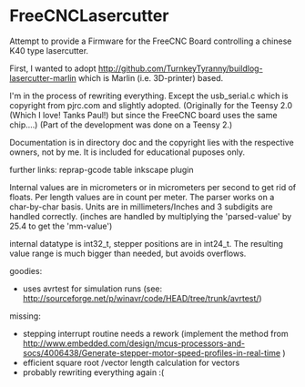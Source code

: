 # FreeCNCLasercutter

Attempt to provide a Firmware for the FreeCNC Board controlling a chinese K40
type lasercutter.

First, I wanted to adopt http://github.com/TurnkeyTyranny/buildlog-lasercutter-marlin
which is Marlin (i.e. 3D-printer) based.

I'm in the process of rewriting everything.
Except the usb_serial.c which is copyright from pjrc.com and slightly adopted.
(Originally for the Teensy 2.0 (Which I love! Tanks Paul!) but since
the FreeCNC board uses the same chip....)
(Part of the development was done on a Teensy 2.)

Documentation is in directory doc and the copyright lies with the respective owners, not by me.
It is included for educational puposes only.

further links:
reprap-gcode table
inkscape plugin


Internal values are in micrometers or in micrometers per second to get rid of floats.
Per length values are in count per meter.
The parser works on a char-by-char basis.
Units are in millimeters/Inches and 3 subdigits are handled correctly.
(inches are handled by multiplying the 'parsed-value' by 25.4 to get the 'mm-value')

internal datatype is int32_t, stepper positions are in int24_t.
The resulting value range is much bigger than needed, but avoids overflows.

goodies:
 - uses avrtest for simulation runs (see: http://sourceforge.net/p/winavr/code/HEAD/tree/trunk/avrtest/)

missing:
 - stepping interrupt routine needs a rework (implement the method from http://www.embedded.com/design/mcus-processors-and-socs/4006438/Generate-stepper-motor-speed-profiles-in-real-time )
 - efficient square root /vector length calculation for vectors
 - probably rewriting everything again :(
